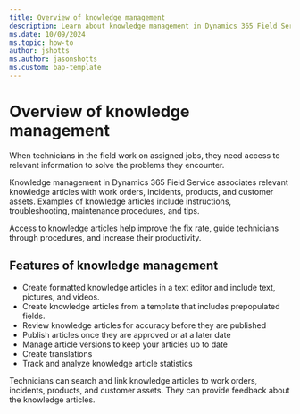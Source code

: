 ```yaml
---
title: Overview of knowledge management
description: Learn about knowledge management in Dynamics 365 Field Service.
ms.date: 10/09/2024
ms.topic: how-to
author: jshotts
ms.author: jasonshotts
ms.custom: bap-template
---
```


# Overview of knowledge management

When technicians in the field work on assigned jobs, they need access to relevant information to solve the problems they encounter.

Knowledge management in Dynamics 365 Field Service associates relevant knowledge articles with work orders, incidents, products, and customer assets. Examples of knowledge articles include instructions, troubleshooting, maintenance procedures, and tips.

Access to knowledge articles help improve the fix rate, guide technicians through procedures, and increase their productivity.

## Features of knowledge management

- Create formatted knowledge articles in a text editor and include text, pictures, and videos.
- Create knowledge articles from a template that includes prepopulated fields.
- Review knowledge articles for accuracy before they are published
- Publish articles once they are approved or at a later date
- Manage article versions to keep your articles up to date
- Create translations
- Track and analyze knowledge article statistics

Technicians can search and link knowledge articles to work orders, incidents, products, and customer assets. They can provide feedback about the knowledge articles.
